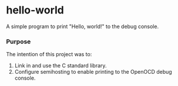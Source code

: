 
# hello-world

A simple program to print "Hello, world!" to the debug console.

### Purpose

The intention of this project was to:

1. Link in and use the C standard library.
3. Configure semihosting to enable printing to the OpenOCD debug console.